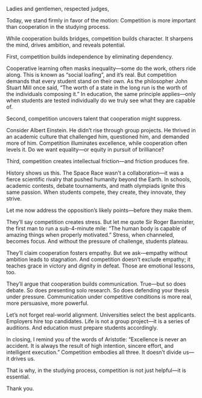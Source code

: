 Ladies and gentlemen, respected judges, 

Today, we stand firmly in favor of the motion: Competition is more important than cooperation in the studying process.

While cooperation builds bridges, competition builds character. It sharpens the mind, drives ambition, and reveals potential. 

First, competition builds independence by eliminating dependency.

Cooperative learning often masks inequality—some do the work, others ride along. This is known as “social loafing”, and it’s real. But competition demands that every student stand on their own. As the philosopher John Stuart Mill once said, “The worth of a state in the long run is the worth of the individuals composing it.” In education, the same principle applies—only when students are tested individually do we truly see what they are capable of. 

Second, competition uncovers talent that cooperation might suppress.

Consider Albert Einstein. He didn’t rise through group projects. He thrived in an academic culture that challenged him, questioned him, and demanded more of him. Competition illuminates excellence, while cooperation often levels it. Do we want equality—or equity in pursuit of brilliance? 

Third, competition creates intellectual friction—and friction produces fire.

History shows us this. The Space Race wasn’t a collaboration—it was a fierce scientific rivalry that pushed humanity beyond the Earth. In schools, academic contests, debate tournaments, and math olympiads ignite this same passion. When students compete, they create, they innovate, they strive. 

Let me now address the opposition’s likely points—before they make them. 

They’ll say competition creates stress. But let me quote Sir Roger Bannister, the first man to run a sub-4-minute mile: “The human body is capable of amazing things when properly motivated.” Stress, when channeled, becomes focus. And without the pressure of challenge, students plateau. 

They’ll claim cooperation fosters empathy. But we ask—empathy without ambition leads to stagnation. And competition doesn’t exclude empathy; it teaches grace in victory and dignity in defeat. Those are emotional lessons, too. 

They’ll argue that cooperation builds communication. True—but so does debate. So does presenting solo research. So does defending your thesis under pressure. Communication under competitive conditions is more real, more persuasive, more powerful. 

Let’s not forget real-world alignment. Universities select the best applicants. Employers hire top candidates. Life is not a group project—it is a series of auditions. And education must prepare students accordingly. 

In closing, I remind you of the words of Aristotle: “Excellence is never an accident. It is always the result of high intention, sincere effort, and intelligent execution.” Competition embodies all three. It doesn’t divide us—it drives us. 

That is why, in the studying process, competition is not just helpful—it is essential. 

Thank you.